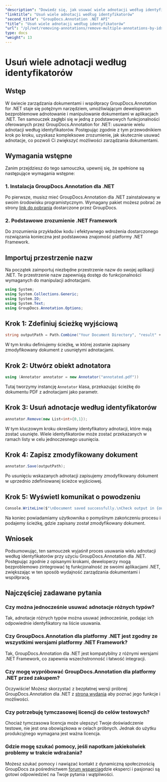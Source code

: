```yaml
---
"description": "Dowiedz się, jak usuwać wiele adnotacji według identyfikatorów w środowisku .NET za pomocą GroupDocs.Annotation. W ten sposób bez trudu rozszerzysz możliwości zarządzania dokumentami."
"linktitle": "Usuń wiele adnotacji według identyfikatorów"
"second_title": "GroupDocs.Annotation .NET API"
"title": "Usuń wiele adnotacji według identyfikatorów"
"url": "/pl/net/removing-annotations/remove-multiple-annotations-by-ids/"
type: docs
"weight": 13
---
```


# Usuń wiele adnotacji według identyfikatorów

## Wstęp
W świecie zarządzania dokumentami i współpracy GroupDocs.Annotation for .NET staje się potężnym narzędziem, umożliwiającym deweloperom bezproblemowe adnotowanie i manipulowanie dokumentami w aplikacjach .NET. Ten samouczek zagłębi się w jedną z podstawowych funkcjonalności oferowanych przez GroupDocs.Annotation for .NET: usuwanie wielu adnotacji według identyfikatorów. Postępując zgodnie z tym przewodnikiem krok po kroku, uzyskasz kompleksowe zrozumienie, jak skutecznie usuwać adnotacje, co pozwoli Ci zwiększyć możliwości zarządzania dokumentami.
## Wymagania wstępne
Zanim przejdziesz do tego samouczka, upewnij się, że spełnione są następujące wymagania wstępne:
### 1. Instalacja GroupDocs.Annotation dla .NET
Po pierwsze, musisz mieć GroupDocs.Annotation dla .NET zainstalowany w swoim środowisku programistycznym. Wymagany pakiet możesz pobrać ze strony [link do pobrania](https://releases.groupdocs.com/annotation/net/) dostarczone przez GroupDocs.
### 2. Podstawowe zrozumienie .NET Framework
Do zrozumienia przykładów kodu i efektywnego wdrożenia dostarczonego rozwiązania konieczna jest podstawowa znajomość platformy .NET Framework.

## Importuj przestrzenie nazw
Na początek zaimportuj niezbędne przestrzenie nazw do swojej aplikacji .NET. Te przestrzenie nazw zapewniają dostęp do funkcjonalności wymaganych do manipulacji adnotacjami.
```csharp
using System;
using System.Collections.Generic;
using System.IO;
using System.Text;
using GroupDocs.Annotation.Options;
```

## Krok 1: Zdefiniuj ścieżkę wyjściową
```csharp
string outputPath = Path.Combine("Your Document Directory", "result" + Path.GetExtension("input.pdf"));
```
W tym kroku definiujemy ścieżkę, w której zostanie zapisany zmodyfikowany dokument z usuniętymi adnotacjami.
## Krok 2: Utwórz obiekt adnotatora
```csharp
using (Annotator annotator = new Annotator("annotated.pdf"))
```
Tutaj tworzymy instancję `Annotator` klasa, przekazując ścieżkę do dokumentu PDF z adnotacjami jako parametr.
## Krok 3: Usuń adnotacje według identyfikatorów
```csharp
annotator.Remove(new List<int>{0,1});
```
W tym kluczowym kroku określamy identyfikatory adnotacji, które mają zostać usunięte. Wiele identyfikatorów może zostać przekazanych w ramach listy w celu jednoczesnego usunięcia.
## Krok 4: Zapisz zmodyfikowany dokument
```csharp
annotator.Save(outputPath);
```
Po usunięciu wskazanych adnotacji zapisujemy zmodyfikowany dokument w uprzednio zdefiniowanej ścieżce wyjściowej.
## Krok 5: Wyświetl komunikat o powodzeniu
```csharp
Console.WriteLine($"\nDocument saved successfully.\nCheck output in {outputPath}.");
```
Na koniec powiadamiamy użytkownika o pomyślnym zakończeniu procesu i podajemy ścieżkę, gdzie zapisany został zmodyfikowany dokument.

## Wniosek
Podsumowując, ten samouczek wyjaśnił proces usuwania wielu adnotacji według identyfikatorów przy użyciu GroupDocs.Annotation dla .NET. Postępując zgodnie z opisanymi krokami, deweloperzy mogą bezproblemowo zintegrować tę funkcjonalność ze swoimi aplikacjami .NET, zwiększając w ten sposób wydajność zarządzania dokumentami i współpracę.
## Najczęściej zadawane pytania
### Czy można jednocześnie usuwać adnotacje różnych typów?
Tak, adnotacje różnych typów można usuwać jednocześnie, podając ich odpowiednie identyfikatory na liście usuwania.
### Czy GroupDocs.Annotation dla platformy .NET jest zgodny ze wszystkimi wersjami platformy .NET Framework?
Tak, GroupDocs.Annotation dla .NET jest kompatybilny z różnymi wersjami .NET Framework, co zapewnia wszechstronność i łatwość integracji.
### Czy mogę wypróbować GroupDocs.Annotation dla platformy .NET przed zakupem?
Oczywiście! Możesz skorzystać z bezpłatnej wersji próbnej GroupDocs.Annotation dla .NET z [strona wydania](https://releases.groupdocs.com/) aby poznać jego funkcje i możliwości.
### Czy potrzebuję tymczasowej licencji do celów testowych?
Chociaż tymczasowa licencja może ulepszyć Twoje doświadczenie testowe, nie jest ona obowiązkowa w celach próbnych. Jednak do użytku produkcyjnego wymagana jest ważna licencja.
### Gdzie mogę szukać pomocy, jeśli napotkam jakiekolwiek problemy w trakcie wdrażania?
Możesz szukać pomocy i nawiązać kontakt z dynamiczną społecznością GroupDocs za pośrednictwem [forum wsparcia](https://forum.groupdocs.com/c/annotation/10)gdzie eksperci i pasjonaci są gotowi odpowiedzieć na Twoje pytania i wątpliwości.